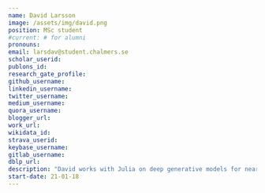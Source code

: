 ```yaml
---
name: David Larsson 
image: /assets/img/david.png
position: MSc student
#current: # for alumni
pronouns: 
email: larsdav@student.chalmers.se
scholar_userid: 
publons_id:
research_gate_profile:
github_username:
linkedin_username:
twitter_username:
medium_username:
quora_username:
blogger_url:
work_url:
wikidata_id:
strava_userid:
keybase_username:
gitlab_username:
dblp_url:
description: "David works with Julia on deep generative models for near-term quantum device control with applications in chemistry. Co-supervised by [Assistant Professor Morten Kjaergaard](https://www.nbi.ku.dk/english/staff/?pure=en/persons/290081) (NBI, University of Copenhagen)."
start-date: 21-01-18
---
```


